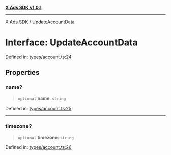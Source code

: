 [**X Ads SDK v1.0.1**](../README.md)

***

[X Ads SDK](../globals.md) / UpdateAccountData

# Interface: UpdateAccountData

Defined in: [types/account.ts:24](https://github.com/kage1020/x-ads-sdk/blob/main/src/types/account.ts#L24)

## Properties

### name?

> `optional` **name**: `string`

Defined in: [types/account.ts:25](https://github.com/kage1020/x-ads-sdk/blob/main/src/types/account.ts#L25)

***

### timezone?

> `optional` **timezone**: `string`

Defined in: [types/account.ts:26](https://github.com/kage1020/x-ads-sdk/blob/main/src/types/account.ts#L26)
